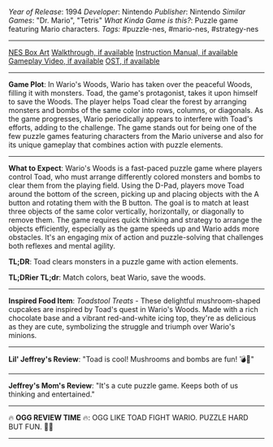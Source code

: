 *Year of Release*: 1994
*Developer*: Nintendo
*Publisher*: Nintendo
*Similar Games*: "Dr. Mario", "Tetris"
*What Kinda Game is this?*: Puzzle game featuring Mario characters.
*Tags:* #puzzle-nes, #mario-nes, #strategy-nes

---
[NES Box Art](https://www.google.com/search?tbm=isch&q=NES+Box+Art+Wario%27s+Woods) 
[Walkthrough, if available](https://www.google.com/search?q=Walkthrough+NES+Wario%27s+Woods)
[Instruction Manual, if available](https://www.google.com/search?q=NES+Instruction+Manual+Wario%27s+Woods)
[Gameplay Video, if available](https://www.youtube.com/results?search_query=gameplay+NES+Wario%27s+Woods) 
[OST, if available](https://www.youtube.com/results?search_query=gameplay+NES+Wario%27s+Woods+OST)

- - -
**Game Plot**: In Wario's Woods, Wario has taken over the peaceful Woods, filling it with monsters. Toad, the game's protagonist, takes it upon himself to save the Woods. The player helps Toad clear the forest by arranging monsters and bombs of the same color into rows, columns, or diagonals. As the game progresses, Wario periodically appears to interfere with Toad's efforts, adding to the challenge. The game stands out for being one of the few puzzle games featuring characters from the Mario universe and also for its unique gameplay that combines action with puzzle elements.

- - -
**What to Expect**: Wario's Woods is a fast-paced puzzle game where players control Toad, who must arrange differently colored monsters and bombs to clear them from the playing field. Using the D-Pad, players move Toad around the bottom of the screen, picking up and placing objects with the A button and rotating them with the B button. The goal is to match at least three objects of the same color vertically, horizontally, or diagonally to remove them. The game requires quick thinking and strategy to arrange the objects efficiently, especially as the game speeds up and Wario adds more obstacles. It's an engaging mix of action and puzzle-solving that challenges both reflexes and mental agility.

**TL;DR**: Toad clears monsters in a puzzle game with action elements.

**TL;DRier TL;dr**: Match colors, beat Wario, save the woods.

---
**Inspired Food Item**: *Toadstool Treats* - These delightful mushroom-shaped cupcakes are inspired by Toad's quest in Wario's Woods. Made with a rich chocolate base and a vibrant red-and-white icing top, they're as delicious as they are cute, symbolizing the struggle and triumph over Wario's minions.

---
**Lil' Jeffrey's Review**: "Toad is cool! Mushrooms and bombs are fun! 💣🍄"

---
**Jeffrey's Mom's Review**: "It's a cute puzzle game. Keeps both of us thinking and entertained."

---
🔥 **OGG REVIEW TIME** 🔥: OGG LIKE TOAD FIGHT WARIO. PUZZLE HARD BUT FUN. 🍄💥

---